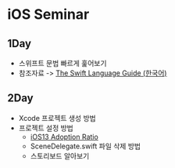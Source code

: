 # iOS Seminar

**1Day**
---
* 스위프트 문법 빠르게 훑어보기
* 참조자료
  -> [The Swift Language Guide (한국어)](https://jusung.gitbook.io/the-swift-language-guide/)

**2Day**
---
* Xcode 프로젝트 생성 방법
* 프로젝트 설정 방법
  * [iOS13 Adoption Ratio](https://developer.apple.com/support/app-store/)
  * SceneDelegate.swift 파일 삭제 방법
  * 스토리보드 알아보기
